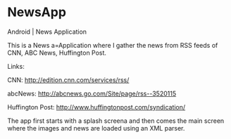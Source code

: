 # NewsApp
Android | News Application

This is a News a=Application where I gather the news from RSS feeds of CNN, ABC News, Huffington Post.

Links:

CNN: http://edition.cnn.com/services/rss/

abcNews: http://abcnews.go.com/Site/page/rss--3520115

Huffington Post: http://www.huffingtonpost.com/syndication/

The app first starts with a splash screena and then comes the main screen where the images and news are loaded using an XML parser.
